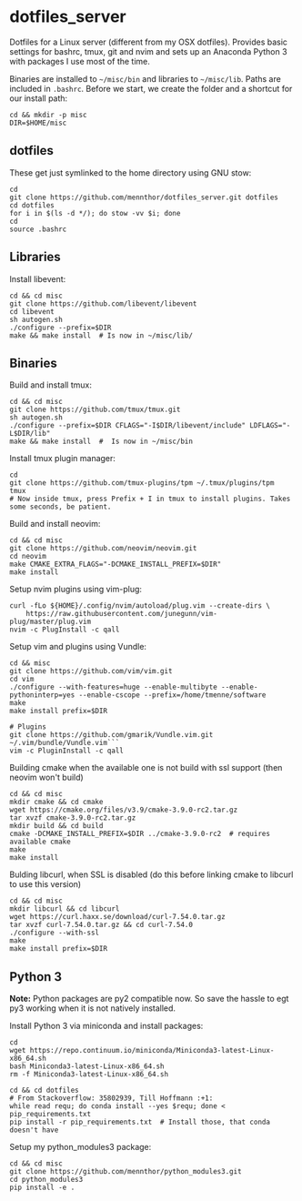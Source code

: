 # dotfiles_server

Dotfiles for a Linux server (different from my OSX dotfiles).
Provides basic settings for bashrc, tmux, git and nvim and sets up an Anaconda Python 3 with packages I use most of the time.

Binaries are installed to `~/misc/bin` and libraries to `~/misc/lib`.
Paths are included in `.bashrc`.
Before we start, we create the folder and a shortcut for our install path:

```
cd && mkdir -p misc
DIR=$HOME/misc
```

## dotfiles

These get just symlinked to the home directory using GNU stow:

```
cd
git clone https://github.com/mennthor/dotfiles_server.git dotfiles
cd dotfiles
for i in $(ls -d */); do stow -vv $i; done
cd
source .bashrc
```

## Libraries

Install libevent:

```
cd && cd misc
git clone https://github.com/libevent/libevent
cd libevent
sh autogen.sh
./configure --prefix=$DIR
make && make install  # Is now in ~/misc/lib/
```

## Binaries

Build and install tmux:

```
cd && cd misc
git clone https://github.com/tmux/tmux.git
sh autogen.sh
./configure --prefix=$DIR CFLAGS="-I$DIR/libevent/include" LDFLAGS="-L$DIR/lib"
make && make install  #  Is now in ~/misc/bin
```

Install tmux plugin manager:

```
cd
git clone https://github.com/tmux-plugins/tpm ~/.tmux/plugins/tpm
tmux 
# Now inside tmux, press Prefix + I in tmux to install plugins. Takes some seconds, be patient.
```

Build and install neovim:

```
cd && cd misc
git clone https://github.com/neovim/neovim.git
cd neovim
make CMAKE_EXTRA_FLAGS="-DCMAKE_INSTALL_PREFIX=$DIR"
make install
```

Setup nvim plugins using vim-plug:

```
curl -fLo ${HOME}/.config/nvim/autoload/plug.vim --create-dirs \
    https://raw.githubusercontent.com/junegunn/vim-plug/master/plug.vim
nvim -c PlugInstall -c qall
```

Setup vim and plugins using Vundle:

```
cd && misc
git clone https://github.com/vim/vim.git
cd vim
./configure --with-features=huge --enable-multibyte --enable-pythoninterp=yes --enable-cscope --prefix=/home/tmenne/software
make
make install prefix=$DIR

# Plugins
git clone https://github.com/gmarik/Vundle.vim.git ~/.vim/bundle/Vundle.vim```
vim -c PluginInstall -c qall
```

Building cmake when the available one is not build with ssl support (then neovim won't build)

```
cd && cd misc
mkdir cmake && cd cmake
wget https://cmake.org/files/v3.9/cmake-3.9.0-rc2.tar.gz
tar xvzf cmake-3.9.0-rc2.tar.gz
mkdir build && cd build
cmake -DCMAKE_INSTALL_PREFIX=$DIR ../cmake-3.9.0-rc2  # requires available cmake
make
make install
```

Bulding libcurl, when SSL is disabled (do this before linking cmake to libcurl to use this version)

```
cd && cd misc
mkdir libcurl && cd libcurl
wget https://curl.haxx.se/download/curl-7.54.0.tar.gz
tar xvzf curl-7.54.0.tar.gz && cd curl-7.54.0
./configure --with-ssl
make
make install prefix=$DIR
```


## Python 3

**Note:** Python packages are py2 compatible now.
So save the hassle to egt py3 working when it is not natively installed.

Install Python 3 via miniconda and install packages:

```
cd
wget https://repo.continuum.io/miniconda/Miniconda3-latest-Linux-x86_64.sh
bash Miniconda3-latest-Linux-x86_64.sh
rm -f Miniconda3-latest-Linux-x86_64.sh

cd && cd dotfiles
# From Stackoverflow: 35802939, Till Hoffmann :+1:
while read requ; do conda install --yes $requ; done < pip_requirements.txt
pip install -r pip_requirements.txt  # Install those, that conda doesn't have
```

Setup my python_modules3 package:

```
cd && cd misc
git clone https://github.com/mennthor/python_modules3.git
cd python_modules3
pip install -e .
```
